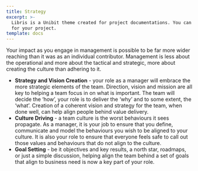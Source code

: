 ```yaml
---
title: Strategy
excerpt: >-
  Libris is a Unibit theme created for project documentations. You can use it
  for your project.
template: docs
---
```


Your impact as you engage in management is possible to be far more wider reaching than it was as an individual contributor.  Management is less about the operational and more about the tactical and strategic, more about creating the culture than adhering to it.

* **Strategy and Vision Creation** - your role as a manager will embrace the more strategic elements of the team.  Direction, vision and mission are all key to helping a team focus in on what is important.  The team will decide the ‘how’, your role is to deliver the ‘why’ and to some extent, the ‘what’.  Creation of a coherent vision and strategy for the team, when done well, can help align people behind value delivery.
* **Culture Driving** - a team culture is the worst behaviours it sees propagate.  As a manager, it is your job to ensure that you define, communicate and model the behaviours you wish to be aligned to your culture.  It is also your role to ensure that everyone feels safe to call out those values and behaviours that do not align to the culture. 
* **Goal Setting** - be it objectives and key results, a north star, roadmaps, or just a simple discussion, helping align the team behind a set of goals that align to business need is now a key part of your role.

